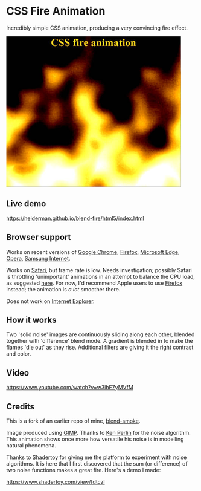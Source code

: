 # CSS Fire Animation

Incredibly simple CSS animation, producing a very convincing fire effect.

![Screenshot](screenshot.jpg)

## Live demo

<https://helderman.github.io/blend-fire/html5/index.html>

## Browser support

Works on recent versions of
[Google Chrome](https://en.wikipedia.org/wiki/Google_Chrome),
[Firefox](https://en.wikipedia.org/wiki/Firefox),
[Microsoft Edge](https://en.wikipedia.org/wiki/Microsoft_Edge),
[Opera](https://en.wikipedia.org/wiki/Opera_(web_browser)),
[Samsung Internet](https://en.wikipedia.org/wiki/Samsung_Internet).

Works on
[Safari](https://en.wikipedia.org/wiki/Safari_(web_browser)),
but frame rate is low.
Needs investigation;
possibly Safari is throttling 'unimportant' animations
in an attempt to balance the CPU load, as suggested
[here](https://nolte.io/blog/slow-running-animations-in-safari/).
For now, I'd recommend Apple users to use
[Firefox](https://en.wikipedia.org/wiki/Firefox)
instead; the animation is <i>a lot</i> smoother there.

Does not work on
[Internet Explorer](https://en.wikipedia.org/wiki/Internet_Explorer).

## How it works

Two 'solid noise' images are continuously sliding along each other,
blended together with 'difference' blend mode.
A gradient is blended in to make the flames 'die out' as they rise.
Additional filters are giving it the right contrast and color.

## Video

<https://www.youtube.com/watch?v=w3lhF7yMVfM>

## Credits

This is a fork of an earlier repo of mine,
[blend-smoke](https://github.com/helderman/blend-smoke).

Image produced using [GIMP](https://en.wikipedia.org/wiki/GIMP).
Thanks to [Ken Perlin](https://en.wikipedia.org/wiki/Ken_Perlin)
for the noise algorithm.
This animation shows once more
how versatile his noise is in modelling natural phenomena.

Thanks to [Shadertoy](https://www.shadertoy.com/)
for giving me the platform to experiment with noise algorithms.
It is here that I first discovered that the sum (or difference)
of two noise functions makes a great fire.
Here's a demo I made:

<https://www.shadertoy.com/view/fdtczl>
